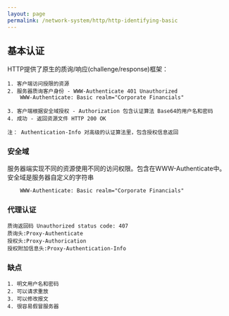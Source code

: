 ```yaml
---
layout: page
permalink: /network-system/http/http-identifying-basic
---
```


## 基本认证

HTTP提供了原生的质询/响应(challenge/response)框架：

    1. 客户端访问授限的资源
    2. 服务器质询客户身份 - WWW-Authenticate 401 Unauthorized
        WWW-Authenticate: Basic realm="Corporate Financials"

    3. 客户端根据安全域授权 - Authorization 包含认证算法 Base64的用户名和密码
    4. 成功 - 返回资源文件 HTTP 200 OK

    注： Authentication-Info 对高级的认证算法里，包含授权信息返回

### 安全域
服务器端实现不同的资源使用不同的访问权限。包含在WWW-Authenticate中。
安全域是服务器自定义的字符串

        WWW-Authenticate: Basic realm="Corporate Financials"

### 代理认证

    质询返回码 Unauthorized status code: 407
    质询头:Proxy-Authenticate
    授权头:Proxy-Authorication
    授权附加信息头:Proxy-Authentication-Info

### 缺点

    1. 明文用户名和密码
    2. 可以请求重放
    3. 可以修改报文
    4. 很容易假冒服务器


